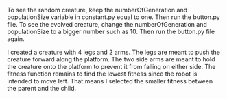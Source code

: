 To see the random creature, keep the numberOfGeneration and populationSize variable in constant.py equal to one. Then run the button.py file.
To see the evolved creature, change the numberOfGeneration and populationSize to a bigger number such as 10. Then run the button.py file again.

I created a creature with 4 legs and 2 arms. The legs are meant to push the creature forward along the platform. The two side arms are meant to hold the creature onto the platform to prevent it from falling on either side. The fitness function remains to find the lowest fitness since the robot is intended to move left. That means I selected the smaller fitness between the parent and the child.
